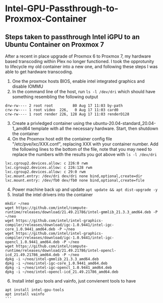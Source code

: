 # Intel-GPU-Passthrough-to-Proxmox-Container
## Steps taken to passthrough Intel iGPU to an Ubuntu Container on Proxmox 7

After a recent in place upgrade of Proxmox 6 to Proxmox 7, my hardware based transcoding within Plex no longer functioned. I took the opprotunity to lifecycle my old container into a new one, and following these steps I was able to get hardware transcoding. 

1. One the proxmox hosts BIOS, enable intel integrated graphics and disable IOMMU
2. In the command line of the host, run `ls -l /dev/dri` which should have something resembling the following output
```
drw-rw---- 2 root root         80 Aug 17 11:03 by-path
crw-rw---- 1 root video  226,   0 Aug 17 11:03 card0
crw-rw---- 1 root render 226, 128 Aug 17 11:03 renderD128
```
3. Create a privledged container using the ubuntu-20.04-standard_20.04-1_amd64 template with all the necessary hardware. Start, then shutdown the container
4. On the Proxmox host edit the container config file "/etc/pve/lxc/XXX.conf", replacing XXX with your container number. Add the following lines to the bottom of the file, note that you may need to replace the numbers with the results you got above with `ls -l /dev/dri`
```
lxc.cgroup2.devices.allow: c 226:0 rwm
lxc.cgroup2.devices.allow: c 226:128 rwm
lxc.cgroup2.devices.allow: c 29:0 rwm
lxc.mount.entry: /dev/dri dev/dri none bind,optional,create=dir
lxc.mount.entry: /dev/fb0 dev/fb0 none bind,optional,create=file
```
4. Power machine back up and update `apt update && apt dist-upgrade -y`
5. Install the intel drivers into the container
```
mkdir ~/neo
wget https://github.com/intel/compute-runtime/releases/download/21.49.21786/intel-gmmlib_21.3.3_amd64.deb -P ~/neo
wget https://github.com/intel/intel-graphics-compiler/releases/download/igc-1.0.9441/intel-igc-core_1.0.9441_amd64.deb -P ~/neo
wget https://github.com/intel/intel-graphics-compiler/releases/download/igc-1.0.9441/intel-igc-opencl_1.0.9441_amd64.deb -P ~/neo
wget https://github.com/intel/compute-runtime/releases/download/21.49.21786/intel-opencl-icd_21.49.21786_amd64.deb -P ~/neo
dpkg -i ~/neo/intel-gmmlib_21.3.3_amd64.deb
dpkg -i ~/neo/intel-igc-core_1.0.9441_amd64.deb
dpkg -i ~/neo/intel-igc-opencl_1.0.9441_amd64.deb
dpkg -i ~/neo/intel-opencl-icd_21.49.21786_amd64.deb
```
6. Install intel gpu tools and vainfo, just convienent tools to have
```
apt install intel-gpu-tools
apt install vainfo
'''
